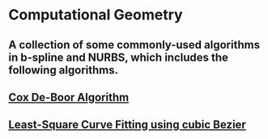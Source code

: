Computational Geometry
====
A collection of some commonly-used algorithms in b-spline and NURBS, which includes the following algorithms.
----

## [Cox De-Boor Algorithm](https://github.com/imperialfarmer/computational_geometry/tree/master/deBoor)
## [Least-Square Curve Fitting using cubic Bezier](https://github.com/imperialfarmer/computational_geometry/tree/master/cubicBezierCurveFitting)

